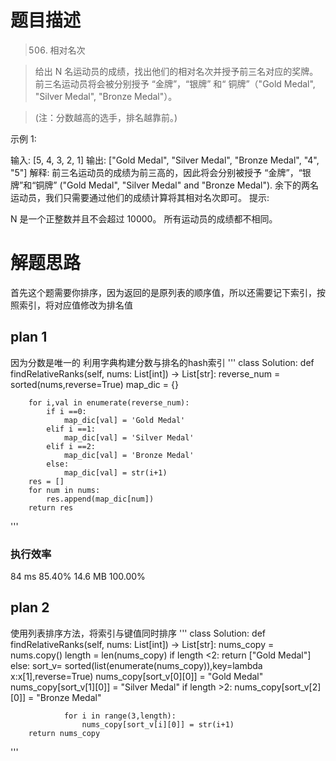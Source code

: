 # 题目描述

>506. 相对名次

>给出 N 名运动员的成绩，找出他们的相对名次并授予前三名对应的奖牌。前三名运动员将会被分别授予 “金牌”，“银牌” 和“ 铜牌”（"Gold Medal", "Silver Medal", "Bronze Medal"）。

>(注：分数越高的选手，排名越靠前。)

示例 1:

输入: [5, 4, 3, 2, 1]
输出: ["Gold Medal", "Silver Medal", "Bronze Medal", "4", "5"]
解释: 前三名运动员的成绩为前三高的，因此将会分别被授予 “金牌”，“银牌”和“铜牌” ("Gold Medal", "Silver Medal" and "Bronze Medal").
余下的两名运动员，我们只需要通过他们的成绩计算将其相对名次即可。
提示:

N 是一个正整数并且不会超过 10000。
所有运动员的成绩都不相同。

# 解题思路

首先这个题需要你排序，因为返回的是原列表的顺序值，所以还需要记下索引，按照索引，将对应值修改为排名值

## plan 1
因为分数是唯一的
利用字典构建分数与排名的hash索引
'''
class Solution:
    def findRelativeRanks(self, nums: List[int]) -> List[str]:
        reverse_num = sorted(nums,reverse=True)
        map_dic = {}

        for i,val in enumerate(reverse_num):
            if i ==0:
                map_dic[val] = 'Gold Medal'
            elif i ==1:
                map_dic[val] = 'Silver Medal'
            elif i ==2:
                map_dic[val] = 'Bronze Medal'
            else:
                map_dic[val] = str(i+1)
        res = []
        for num in nums:
            res.append(map_dic[num])
        return res
'''
### 执行效率
84 ms 85.40%	14.6 MB 100.00%

## plan 2
使用列表排序方法，将索引与键值同时排序
'''
class Solution:
    def findRelativeRanks(self, nums: List[int]) -> List[str]:
		nums_copy = nums.copy()
        length = len(nums_copy)
        if length <2:
            return ["Gold Medal"]
        else:
            sort_v= sorted(list(enumerate(nums_copy)),key=lambda x:x[1],reverse=True)
            nums_copy[sort_v[0][0]] = "Gold Medal"
            nums_copy[sort_v[1][0]] = "Silver Medal"
            if length >2:
                nums_copy[sort_v[2][0]] = "Bronze Medal"

                for i in range(3,length):
                    nums_copy[sort_v[i][0]] = str(i+1)
        return nums_copy
'''

